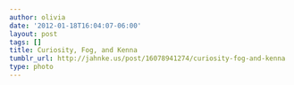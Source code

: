 ```yaml
---
author: olivia
date: '2012-01-18T16:04:07-06:00'
layout: post
tags: []
title: Curiosity, Fog, and Kenna
tumblr_url: http://jahnke.us/post/16078941274/curiosity-fog-and-kenna
type: photo
---
```



 
